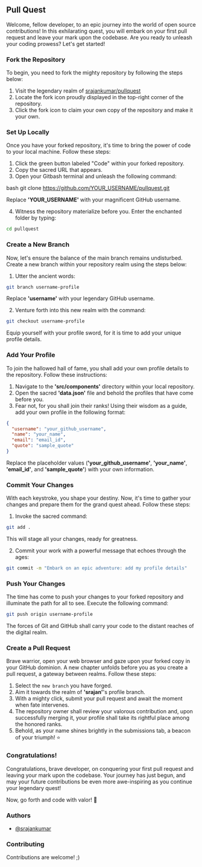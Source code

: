 ## Pull Quest

Welcome, fellow developer, to an epic journey into the world of open source contributions! In this exhilarating quest, you will embark on your first pull request and leave your mark upon the codebase. Are you ready to unleash your coding prowess? Let's get started!

### Fork the Repository

To begin, you need to fork the mighty repository by following the steps below:

1. Visit the legendary realm of <a href="https://github.com/srajankumar/pullquest">srajankumar/pullquest</a>
2. Locate the fork icon proudly displayed in the top-right corner of the repository.
3. Click the fork icon to claim your own copy of the repository and make it your own.

### Set Up Locally

Once you have your forked repository, it's time to bring the power of code to your local machine. Follow these steps:

1. Click the green button labeled "Code" within your forked repository.
2. Copy the sacred URL that appears.
3. Open your Gitbash terminal and unleash the following command:

bash
git clone https://github.com/YOUR_USERNAME/pullquest.git


Replace <b>'YOUR_USERNAME'</b> with your magnificent GitHub username.

4. Witness the repository materialize before you. Enter the enchanted folder by typing:


```bash
cd pullquest
```

### Create a New Branch

Now, let's ensure the balance of the main branch remains undisturbed. Create a new branch within your repository realm using the steps below:

1. Utter the ancient words:

```bash
git branch username-profile
```

Replace <b>'username'</b> with your legendary GitHub username.

2. Venture forth into this new realm with the command:

```bash
git checkout username-profile
```

Equip yourself with your profile sword, for it is time to add your unique profile details.

### Add Your Profile

To join the hallowed hall of fame, you shall add your own profile details to the repository. Follow these instructions:

1. Navigate to the <b>'src/components'</b> directory within your local repository.
2. Open the sacred <b>'data.json'</b> file and behold the profiles that have come before you.
3. Fear not, for you shall join their ranks! Using their wisdom as a guide, add your own profile in the following format:

```json
{
  "username": "your_github_username",
  "name": "your_name",
  "email": "email_id",
  "quote": "sample_quote"
}
```


Replace the placeholder values (<b>'your_github_username'</b>, <b>'your_name'</b>, <b>'email_id'</b>, and <b>'sample_quote'</b>) with your own information.

### Commit Your Changes

With each keystroke, you shape your destiny. Now, it's time to gather your changes and prepare them for the grand quest ahead. Follow these steps:

1. Invoke the sacred command:

```bash
git add .
```

This will stage all your changes, ready for greatness.

2. Commit your work with a powerful message that echoes through the ages:

```bash
git commit -m "Embark on an epic adventure: add my profile details"
```

### Push Your Changes

The time has come to push your changes to your forked repository and illuminate the path for all to see. Execute the following command:

```bash
git push origin username-profile
```

The forces of Git and GitHub shall carry your code to the distant reaches of the digital realm.

### Create a Pull Request

Brave warrior, open your web browser and gaze upon your forked copy in your GitHub dominion. A new chapter unfolds before you as you create a pull request, a gateway between realms. Follow these steps:

1. Select the `new branch` you have forged.
2. Aim it towards the realm of <b>'srajan'</b>'s profile branch.
3. With a mighty click, submit your pull request and await the moment when fate intervenes.
4. The repository owner shall review your valorous contribution and, upon successfully merging it, your profile shall take its rightful place among the honored ranks.
5. Behold, as your name shines brightly in the submissions tab, a beacon of your triumph! ⭐

### Congratulations!

Congratulations, brave developer, on conquering your first pull request and leaving your mark upon the codebase. Your journey has just begun, and may your future contributions be even more awe-inspiring as you continue your legendary quest!

Now, go forth and code with valor! 🚀

### Authors

- [@srajankumar](https://github.com/srajankumar)

### Contributing

Contributions are welcome! ;)
